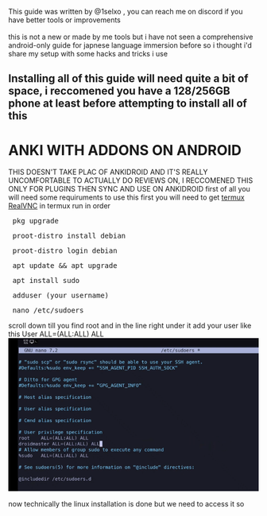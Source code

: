 This guide was written by @1selxo , you can reach me on discord if you have better tools or improvements<br>  
this is not a new or made by me tools but i have not seen a comprehensive android-only guide for japnese language immersion before so i thought i'd share my setup with some hacks and tricks i use <br> 
## Installing all of this guide will need quite a bit of space, i reccomened you have a 128/256GB phone at least before attempting to install all of this <br> 
# ANKI WITH ADDONS ON ANDROID 
THIS DOESN'T TAKE PLAC OF ANKIDROID AND IT'S REALLY UNCOMFORTABLE TO ACTUALLY DO REVIEWS ON, I RECCOMENED THIS ONLY FOR PLUGINS THEN SYNC AND USE ON ANKIDROID
first of all you will need some requiruments to use this 
first you will need to get [termux](https://github.com/termux/termux-app)
[RealVNC](https://play.google.com/store/apps/details?id=com.realvnc.viewer.android&hl=en)
in termux run in order
 <pre> pkg upgrade  </pre> 
 <pre> proot-distro install debian  </pre> 
 <pre> proot-distro login debian  </pre> 
 <pre> apt update && apt upgrade </pre> 
  <pre> apt install sudo </pre> 
   <pre> adduser (your username) </pre> 
   <pre> nano /etc/sudoers </pre> 
   scroll down till you find root and in the line right under it add your user like this 
User ALL=(ALL:ALL) ALL
![Screenshot](./Screenshot%202025-06-23%20121624.png)

now technically the linux installation is done but we need to access it so 
